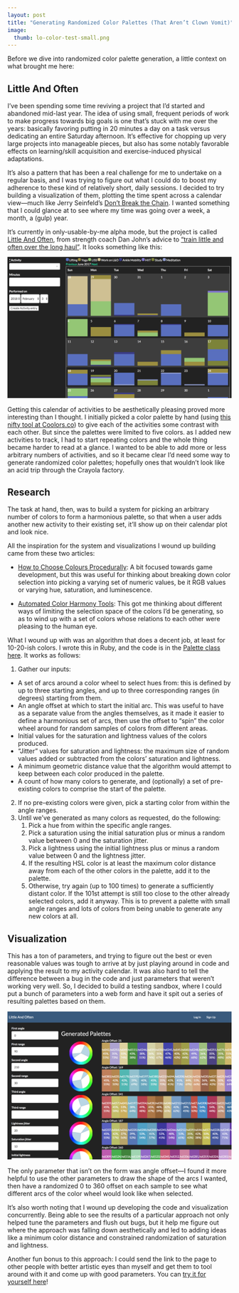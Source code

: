 ```yaml
---
layout: post
title: "Generating Randomized Color Palettes (That Aren’t Clown Vomit)"
image:
  thumb: lo-color-test-small.png
---
```


Before we dive into randomized color palette generation, a little context on what brought me here:

## Little And Often
I’ve been spending some time reviving a project that I’d started and abandoned mid-last year. The idea of using small, frequent periods of work to make progress towards big goals is one that’s stuck with me over the years: basically favoring putting in 20 minutes a day on a task versus dedicating an entire Saturday afternoon. It’s effective for chopping up very large projects into manageable pieces, but also has some notably favorable effects on learning/skill acquisition and exercise-induced physical adaptations. 

It’s also a pattern that has been a real challenge for me to undertake on a regular basis, and I was trying to figure out what I could do to boost my adherence to these kind of relatively short, daily sessions. I decided to try building a visualization of them, plotting the time spent across a calendar view—much like Jerry Seinfeld’s [Don’t Break the Chain](https://www.writersstore.com/dont-break-the-chain-jerry-seinfeld/). I wanted something that I could glance at to see where my time was going over a week, a month, a (gulp) year.  

It’s currently in only-usable-by-me alpha mode, but the project is called [Little And Often](http://little-and-often), from strength coach Dan John’s advice to [“train little and often over the long haul”](http://danjohn.net/2017/01/advice-for-the-general-enthusiast/). It looks something like this:

[![Little And Often Calendar](/images/lo-calendar.png)](/images/lo-calendar.png)

Getting this calendar of activities to be aesthetically pleasing proved more interesting than I thought. I initially picked a color palette by hand (using [this nifty tool at Coolors.co](https://coolors.co/fe5f55-f0b67f-d6d1b1-c7efcf-eef5db)) to give each of the activities some contrast with each other. But since the palettes were limited to five colors. as I added new activities to track, I had to start repeating colors and the whole thing became harder to read at a glance. I wanted to be able to add more or less arbitrary numbers of activities, and so it became clear I’d need some way to generate randomized color palettes; hopefully ones that wouldn’t look like an acid trip through the Crayola factory.

## Research
The task at hand, then, was to build a system for picking an arbitrary number of colors to form a harmonious palette, so that when a user adds another new activity to their existing set, it’ll show up on their calendar plot and look nice.

All the inspiration for the system and visualizations I wound up building came from these two articles:

* [How to Choose Colours Procedurally](http://devmag.org.za/2012/07/29/how-to-choose-colours-procedurally-algorithms/): A bit focused towards game development, but this was useful for thinking about breaking down color selection into picking a varying set of numeric values, be it RGB values or varying hue, saturation, and luminescence.

* [Automated Color Harmony Tools](http://www.websiteoptimization.com/speed/tweak/color-harmony/): This got me thinking about different ways of limiting the selection space of the colors I’d be generating, so as to wind up with a set of colors whose relations to each other were pleasing to the human eye.

What I wound up with was an algorithm that does a decent job, at least for 10-20-ish colors. I wrote this in Ruby, and the code is in the [Palette class here](https://github.com/thegreatape/little-and-often/blob/master/app/models/palette.rb). It works as follows:

1. Gather our inputs:
  * A set of arcs around a color wheel to select hues from: this is defined by up to three starting angles, and up to three corresponding ranges (in degrees) starting from them.
  * An angle offset at which to start the initial arc. This was useful to have as a separate value from the angles themselves, as it made it easier to define a harmonious set of arcs, then use the offset to “spin” the color wheel around for random samples of colors from different areas.
  * Initial values for the saturation and lightness values of the colors produced.
  * “Jitter” values for saturation and lightness: the maximum size of random values added or subtracted from the colors’ saturation and lightness.
  * A minimum geometric distance value that the algorithm would attempt to keep between each color produced in the palette.
  * A count of how many colors to generate, and (optionally) a set of pre-existing colors to comprise the start of the palette.
2. If no pre-existing colors were given, pick a starting color from within the angle ranges.
3. Until we’ve generated as many colors as requested, do the following:
    1. Pick a hue from within the specific angle ranges.
    2. Pick a saturation using the initial saturation plus or minus a random value between 0 and the saturation jitter.
    3. Pick a lightness using the initial lightness plus or minus a random value between 0 and the lightness jitter.
    4. If the resulting HSL color is at least the maximum color distance away from each of the other colors in the palette, add it to the palette.
    5. Otherwise, try again (up to 100 times) to generate a sufficiently distant color. If the 101st attempt is still too close to the other already selected colors, add it anyway. This is to prevent a palette with small angle ranges and lots of colors from being unable to generate any new colors at all.

## Visualization
This has a ton of parameters, and trying to figure out the best or even reasonable values was tough to arrive at by just playing around in code and applying the result to my activity calendar.  It was also hard to tell the difference between a bug in the code and just parameters that weren’t working very well. So, I decided to build a testing sandbox, where I could put a bunch of parameters into a web form and have it spit out a series of resulting palettes based on them. 

[![Little And Often Calendar](/images/lo-color-test.png)](/images/lo-color-test.png)

The only parameter that isn’t on the form was angle offset—I found it more helpful to use the other parameters to draw the shape of the arcs I wanted, then have a randomized 0 to 360 offset on each sample to see what different arcs of the color wheel would look like when selected.

It’s also worth noting that I wound up developing the code and visualization concurrently. Being able to see the results of a particular approach not only helped tune the parameters and flush out bugs, but it help me figure out where the approach was falling down aesthetically and led to adding ideas like a minimum color distance and constrained randomization of saturation and lightness.

Another fun bonus to this approach: I could send the link to the page to other people with better artistic eyes than myself and get them to tool around with it and come up with good parameters. You can [try it for yourself here](http://little-and-often.club/color_tests?utf8=%E2%9C%93&palette%5Bfirst_angle%5D=0&palette%5Bfirst_range%5D=90&palette%5Bsecond_angle%5D=210&palette%5Bsecond_range%5D=30&palette%5Bthird_angle%5D=&palette%5Bthird_range%5D=&palette%5Blightness_jitter%5D=20&palette%5Bsaturation_jitter%5D=10&palette%5Binitial_lightness%5D=55&palette%5Binitial_saturation%5D=45&palette%5Bminimum_color_distance%5D=15&commit=Save+Palette)!
